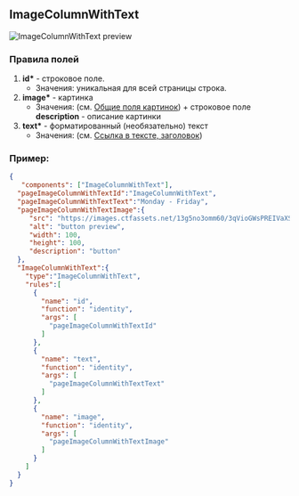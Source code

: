## ImageColumnWithText

![ImageColumnWithText preview]()

### Правила полей

1. **id\*** - строковое поле.
   - Значения: уникальная для всей страницы строка.
2. **image\*** - картинка
   - Значения: (см. [Общие поля картинок](../common/commonNestedComponents.md)) + строковое поле **description** - описание картинки
3. **text\*** - форматированный (необязательно) текст
   - Значения: (см. [Ссылка в тексте, заголовок](../common/commonNestedComponents.md))

### Пример:

```JSON
{
   "components": ["ImageColumnWithText"],
  "pageImageColumnWithTextId":"ImageColumnWithText",
  "pageImageColumnWithTextText":"Monday - Friday",
  "pageImageColumnWithTextImage":{
     "src": "https://images.ctfassets.net/13g5no3omm60/3qVioGWsPREIVaXSCmSqw6/25fa948dbfed133116f428bcaca5a3b3/Mask_Group-3.png",
     "alt": "button preview",
     "width": 100,
     "height": 100,
     "description": "button"
  },
  "ImageColumnWithText":{
    "type":"ImageColumnWithText",
    "rules":[
      {
        "name": "id",
        "function": "identity",
        "args": [
          "pageImageColumnWithTextId"
        ]
      },
      {
        "name": "text",
        "function": "identity",
        "args": [
          "pageImageColumnWithTextText"
        ]
      },
      {
        "name": "image",
        "function": "identity",
        "args": [
          "pageImageColumnWithTextImage"
        ]
      }
    ]
  }
}
```
